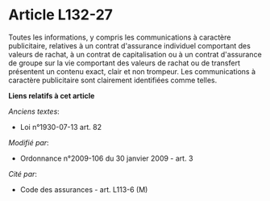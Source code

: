 # Article L132-27

Toutes les informations, y compris les communications à caractère publicitaire, relatives à un contrat d'assurance individuel
comportant des valeurs de rachat, à un contrat de capitalisation ou à un contrat d'assurance de groupe sur la vie comportant
des valeurs de rachat ou de transfert présentent un contenu exact, clair et non trompeur. Les communications à caractère
publicitaire sont clairement identifiées comme telles.

**Liens relatifs à cet article**

_Anciens textes_:

  - Loi n°1930-07-13 art. 82

_Modifié par_:

  - Ordonnance n°2009-106 du 30 janvier 2009 - art. 3

_Cité par_:

  - Code des assurances - art. L113-6 (M)

